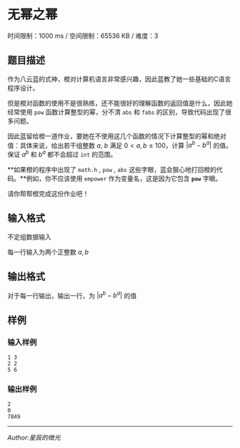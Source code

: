 # 无幂之幂

时间限制：1000 ms / 空间限制：65536 KB / 难度：3

## 题目描述

作为八云蓝的式神，橙对计算机语言非常感兴趣，因此蓝教了她一些基础的C语言程序设计。

但是橙对函数的使用不是很熟练，还不能很好的理解函数的返回值是什么，因此她经常使用 `pow` 函数计算整型的幂，分不清 `abs` 和 `fabs` 的区别，导致代码出现了很多问题。

因此蓝留给橙一道作业，要她在不使用这几个函数的情况下计算整型的幂和绝对值：具体来说，给出若干组整数 $a,\ b$ 满足 $0 < a,b \leq 100$，计算 $|a^b-b^a|$ 的值。保证 $a^b$ 和 $b^a$ 都不会超过 `int` 的范围。

**如果橙的程序中出现了 `math.h` , `pow` , `abs` 这些字眼，蓝会狠心地打回橙的代码。**例如，你不应该使用 `empower` 作为变量名，这是因为它包含 **`pow`** 字眼。

请你帮帮橙完成这份作业吧！

## 输入格式

不定组数据输入

每一行输入为两个正整数 $a,b$

## 输出格式

对于每一行输出，输出一行，为 $|a^b-b^a|$ 的值

## 样例

### 输入样例

    1 3
    2 2
    5 6

### 输出样例

    2
    0
    7849

----------------

*Author:星辰的微光*
